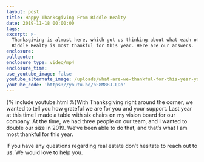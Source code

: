 ```yaml
---
layout: post
title: Happy Thanksgiving From Riddle Realty
date: 2019-11-18 00:00:00
tags:
excerpt: >-
  Thanksgiving is almost here, which got us thinking about what each of us at
  Riddle Realty is most thankful for this year. Here are our answers.
enclosure:
pullquote:
enclosure_type: video/mp4
enclosure_time:
use_youtube_image: false
youtube_alternate_image: /uploads/what-are-we-thankful-for-this-year-youtube.jpg
youtube_code: 'https://youtu.be/nF8M8RJ-LDo'
---
```


{% include youtube.html %}With Thanksgiving right around the corner, we wanted to tell you how grateful we are for you and your support. Last year at this time I made a table with six chairs on my vision board for our company. At the time, we had three people on our team, and I wanted to double our size in 2019. We’ve been able to do that, and that’s what I am most thankful for this year.

If you have any questions regarding real estate don’t hesitate to reach out to us. We would love to help you.